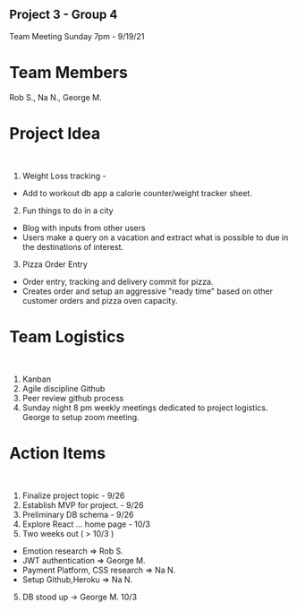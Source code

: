 ## Project 3 - Group 4 
Team Meeting Sunday 7pm  - 9/19/21
# Team Members
Rob S., Na N., George M.
​
# Project Idea
​
1) Weight Loss tracking -
- Add to workout db app a calorie counter/weight tracker sheet. 
​
2) Fun things to do in a city
- Blog with inputs from other users
- Users make a query on a vacation and extract what is
possible to due in the destinations of interest.
3) Pizza Order Entry 
- Order entry, tracking and delivery commit for pizza.
- Creates order and setup an aggressive "ready time" based on other customer orders and pizza oven capacity.
​
​
# Team Logistics
​
1) Kanban 
2) Agile discipline Github
3) Peer review github process
4) Sunday night 8 pm weekly meetings dedicated to project logistics. George to setup zoom meeting.
​
​
# Action Items
​
1) Finalize project topic - 9/26
2) Establish MVP for project. - 9/26
2) Preliminary DB schema - 9/26
3) Explore React ... home page - 10/3
4) Two weeks out ( > 10/3 )
- Emotion research => Rob S.
- JWT authentication => George M.
- Payment Platform, CSS research => Na N.
- Setup Github,Heroku => Na N. 
5) DB stood up -> George M. 10/3

